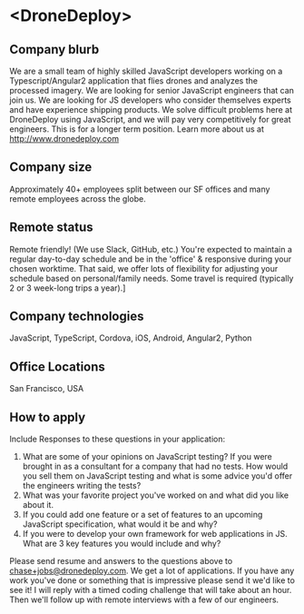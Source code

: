 # \<DroneDeploy\>

## Company blurb

We are a small team of highly skilled JavaScript developers working on a Typescript/Angular2 application that flies drones and analyzes the processed imagery. We are looking for senior JavaScript engineers that can join us. We are looking for JS developers who consider themselves experts and have experience shipping products. We solve difficult problems here at DroneDeploy using JavaScript, and we will pay very competitively for great engineers. This is for a longer term position.
Learn more about us at http://www.dronedeploy.com

## Company size

Approximately 40+ employees split between our SF offices and many remote employees across the globe.

## Remote status

Remote friendly! (We use Slack, GitHub, etc.)
You're expected to maintain a regular day-to-day schedule and be in the 'office' & responsive during your chosen worktime.  That said, we offer lots of flexibility for adjusting your schedule based on personal/family needs. Some travel is required (typically 2 or 3 week-long trips a year).]

## Company technologies

JavaScript, TypeScript, Cordova, iOS, Android, Angular2, Python 

## Office Locations

San Francisco, USA

## How to apply

Include Responses to these questions in your application:
1. What are some of your opinions on JavaScript testing? If you were brought in as a consultant for a company that had no tests. How would you sell them on JavaScript testing and what is some advice you'd offer the engineers writing the tests?
2. What was your favorite project you've worked on and what did you like about it.
3. If you could add one feature or a set of features to an upcoming JavaScript specification, what would it be and why?
4. If you were to develop your own framework for web applications in JS. What are 3 key features you would include and why?

Please send resume and answers to the questions above to chase+jobs@dronedeploy.com. We get a lot of applications. If you have any work you've done or something that is impressive please send it we'd like to see it! I will reply with a timed coding challenge that will take about an hour. Then we'll follow up with remote interviews with a few of our engineers.
